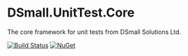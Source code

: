 # DSmall.UnitTest.Core
The core framework for unit tests from DSmall Solutions Ltd.

[![Build Status](https://travis-ci.org/Davesmall28/DSmall.UnitTest.Core.svg?branch=master)](https://travis-ci.org/Davesmall28/DSmall.UnitTest.Core)
[![NuGet](https://img.shields.io/nuget/v/DSmall.UnitTest.Core.svg)](https://www.nuget.org/packages/DSmall.UnitTest.Core)